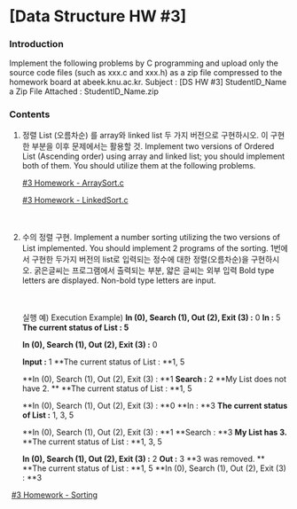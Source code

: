 # [Data Structure HW #3]

### Introduction

Implement the following problems by C programming and upload only the source code files (such as xxx.c and xxx.h) as a zip file compressed to the homework board at abeek.knu.ac.kr. 
Subject : [DS HW #3] StudentID_Name 
a Zip File Attached : StudentID_Name.zip   

  

### Contents

1. 정렬 List (오름차순) 를 array와 linked list 두 가지 버전으로 구현하시오. 이 구현한 부분을 이후 문제에서는 
활용할 것. 
   Implement two versions of Ordered List (Ascending order) using array and linked list; you should implement 
   both of them. You should utilize them at the following problems. 
   
    [#3 Homework - ArraySort.c](ArrayQueue.h)  
   
    [#3 Homework - LinkedSort.c](LinkedQueue.h)  


　    

2. 수의 정렬 구현. 
Implement a number sorting utilizing the two versions of List implemented. You should implement 2 programs of the sorting. 
   1번에서 구현한 두가지 버전의 list로 입력되는 정수에 대한 정렬(오름차순)을 구현하시오. 굵은글씨는 프로그램에서 출력되는 부분, 얇은 글씨는 외부 입력 
   Bold type letters are displayed. Non-bold type letters are input.  
   
   　
   
   실행 예) Execution Example) 
   **In (0), Search (1), Out (2), Exit (3) :** 0 
   **In :** 5 
   **The current status of List : 5**
   
   
   
   **In (0), Search (1), Out (2), Exit (3) :** 0 
   
   **Input :** 1 
   **The current status of List : **1, 5 
   
   
   
   **In (0), Search (1), Out (2), Exit (3) : **1 
   **Search :** 2 
   **My List does not have 2. **
   **The current status of List : **1, 5 
   
   
   
   **In (0), Search (1), Out (2), Exit (3) : **0 
   **In : **3 
   **The current status of List :** 1, 3, 5 
   
   
   
   **In (0), Search (1), Out (2), Exit (3) : **1 
   **Search : **3 
   **My List has 3.**
   **The current status of List : **1, 3, 5 
   
   
   
   **In (0), Search (1), Out (2), Exit (3) :** 2 
   **Out :** 3 
   **3 was removed. **
   **The current status of List : **1, 5 
   **In (0), Search (1), Out (2), Exit (3) : **3



​		[#3 Homework - Sorting]() 